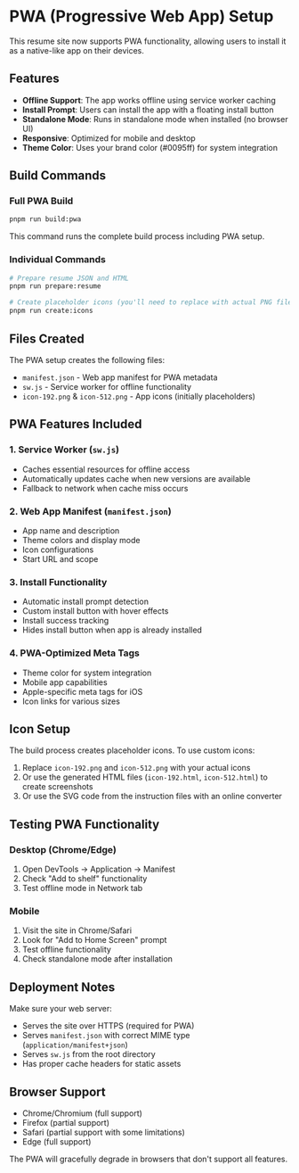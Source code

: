 # PWA (Progressive Web App) Setup

This resume site now supports PWA functionality, allowing users to install it as a native-like app on their devices.

## Features

- **Offline Support**: The app works offline using service worker caching
- **Install Prompt**: Users can install the app with a floating install button
- **Standalone Mode**: Runs in standalone mode when installed (no browser UI)
- **Responsive**: Optimized for mobile and desktop
- **Theme Color**: Uses your brand color (#0095ff) for system integration

## Build Commands

### Full PWA Build
```bash
pnpm run build:pwa
```
This command runs the complete build process including PWA setup.

### Individual Commands
```bash
# Prepare resume JSON and HTML
pnpm run prepare:resume

# Create placeholder icons (you'll need to replace with actual PNG files)
pnpm run create:icons
```

## Files Created

The PWA setup creates the following files:

- `manifest.json` - Web app manifest for PWA metadata
- `sw.js` - Service worker for offline functionality
- `icon-192.png` & `icon-512.png` - App icons (initially placeholders)

## PWA Features Included

### 1. Service Worker (`sw.js`)
- Caches essential resources for offline access
- Automatically updates cache when new versions are available
- Fallback to network when cache miss occurs

### 2. Web App Manifest (`manifest.json`)
- App name and description
- Theme colors and display mode
- Icon configurations
- Start URL and scope

### 3. Install Functionality
- Automatic install prompt detection
- Custom install button with hover effects
- Install success tracking
- Hides install button when app is already installed

### 4. PWA-Optimized Meta Tags
- Theme color for system integration
- Mobile app capabilities
- Apple-specific meta tags for iOS
- Icon links for various sizes

## Icon Setup

The build process creates placeholder icons. To use custom icons:

1. Replace `icon-192.png` and `icon-512.png` with your actual icons
2. Or use the generated HTML files (`icon-192.html`, `icon-512.html`) to create screenshots
3. Or use the SVG code from the instruction files with an online converter

## Testing PWA Functionality

### Desktop (Chrome/Edge)
1. Open DevTools → Application → Manifest
2. Check "Add to shelf" functionality
3. Test offline mode in Network tab

### Mobile
1. Visit the site in Chrome/Safari
2. Look for "Add to Home Screen" prompt
3. Test offline functionality
4. Check standalone mode after installation

## Deployment Notes

Make sure your web server:
- Serves the site over HTTPS (required for PWA)
- Serves `manifest.json` with correct MIME type (`application/manifest+json`)  
- Serves `sw.js` from the root directory
- Has proper cache headers for static assets

## Browser Support

- Chrome/Chromium (full support)
- Firefox (partial support)
- Safari (partial support with some limitations)
- Edge (full support)

The PWA will gracefully degrade in browsers that don't support all features. 